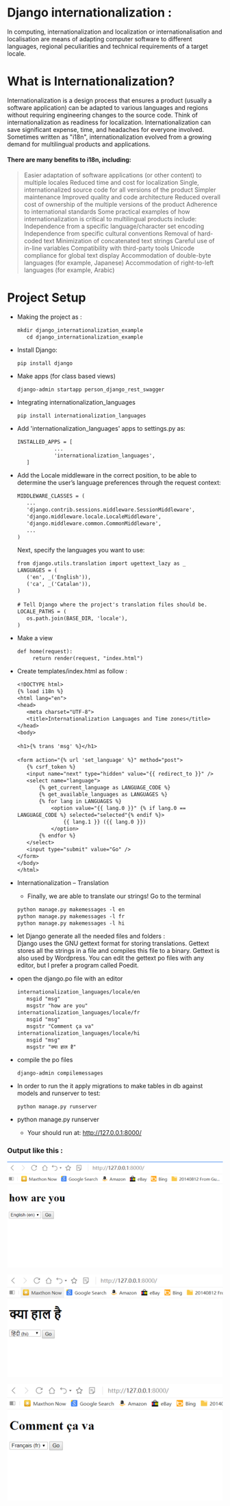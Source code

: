 # Django internationalization :

 In computing, internationalization and localization or internationalisation and localisation are means of adapting computer software to different languages, regional peculiarities and technical requirements of a target locale. 
# What is Internationalization?
Internationalization is a design process that ensures a product (usually a software application) can be adapted to various languages and regions without requiring engineering changes to the source code. Think of internationalization as readiness for localization. Internationalization can save significant expense, time, and headaches for everyone involved. Sometimes written as "i18n", internationalization evolved from a growing demand for multilingual products and applications.

#### There are many benefits to i18n, including:

 > Easier adaptation of software applications (or other content) to multiple locales
Reduced time and cost for localization
Single, internationalized source code for all versions of the product
Simpler maintenance
Improved quality and code architecture
Reduced overall cost of ownership of the multiple versions of the product
Adherence to international standards
Some practical examples of how internationalization is critical to multilingual products include:
Independence from a specific language/character set encoding
Independence from specific cultural conventions
Removal of hard-coded text
Minimization of concatenated text strings
Careful use of in-line variables
Compatibility with third-party tools
Unicode compliance for global text display
Accommodation of double-byte languages (for example, Japanese)
Accommodation of right-to-left languages (for example, Arabic)

# Project Setup

  - Making the project as :
     ```
     mkdir django_internationalization_example
	    cd django_internationalization_example
    ```
  - Install Django:
    ```
    pip install django
    ```
  - Make apps (for class based views)
    ```
    django-admin startapp person_django_rest_swagger
    ```
 - Integrating internationalization_languages
    ```
    pip install internationalization_languages
    ```
 - Add 'internationalization_languages' apps to settings.py as:
    ```
    INSTALLED_APPS = [
				...
				'internationalization_languages',
	   ]
    ```
 - Add the Locale middleware in the correct position, to be able to determine the user’s language preferences through the request context:
     ```
    MIDDLEWARE_CLASSES = (
        ...
        'django.contrib.sessions.middleware.SessionMiddleware',
        'django.middleware.locale.LocaleMiddleware',
        'django.middleware.common.CommonMiddleware',
        ...
    )
    ```
    Next, specify the languages you want to use:
     ```
    from django.utils.translation import ugettext_lazy as _
    LANGUAGES = (
        ('en', _('English')),
        ('ca', _('Catalan')),
    )
   
    # Tell Django where the project's translation files should be.
    LOCALE_PATHS = (
        os.path.join(BASE_DIR, 'locale'),
    )
    ```

 - Make a view
     ``` 
   def home(request):
          return render(request, "index.html")
    ```
 - Create templates/index.html as follow : 
     ``` 
    <!DOCTYPE html>
    {% load i18n %}
    <html lang="en">
    <head>
        <meta charset="UTF-8">
        <title>Internationalization Languages and Time zones</title>
    </head>
    <body>
    
    <h1>{% trans 'msg' %}</h1>
    
    <form action="{% url 'set_language' %}" method="post">
        {% csrf_token %}
        <input name="next" type="hidden" value="{{ redirect_to }}" />
        <select name="language">
            {% get_current_language as LANGUAGE_CODE %}
            {% get_available_languages as LANGUAGES %}
            {% for lang in LANGUAGES %}
                <option value="{{ lang.0 }}" {% if lang.0 == LANGUAGE_CODE %} selected="selected"{% endif %}>
                    {{ lang.1 }} ({{ lang.0 }})
                </option>
            {% endfor %}
        </select>
        <input type="submit" value="Go" />
    </form>
    </body>
    </html> 
     ``` 
 - Internationalization – Translation    
    * Finally, we are able to translate our strings!
    Go to the terminal
     ``` 
     python manage.py makemessages -l en
     python manage.py makemessages -l fr
     python manage.py makemessages -l hi
      ``` 
 - let Django generate all the needed files and folders  :  
    Django uses the GNU gettext format for storing translations. Gettext stores all the strings in a file and compiles this file to a binary. Gettext is also used by Wordpress. You can edit the gettext po files with any editor, but I prefer a program called Poedit.

 - open the django.po file with an editor    
     ``` 
     internationalization_languages/locale/en
        msgid "msg"
        msgstr "how are you"
    internationalization_languages/locale/fr
        msgid "msg"
        msgstr "Comment ça va"
    internationalization_languages/locale/hi
        msgid "msg"
        msgstr "क्या हाल है"
      ``` 
 - compile the po files    
    ```  
    django-admin compilemessages
    ``` 
    
 - In order to run the it apply migrations to make tables in db against models and runserver to test:
      ```
	  python manage.py runserver
      ```

 - python manage.py runserver
    * Your should run at: http://127.0.0.1:8000/

  ### Output like this :
   ![N|Solid](EN.PNG)
   
   ![N|Solid](HI.PNG)
    
   ![N|Solid](FR.PNG)